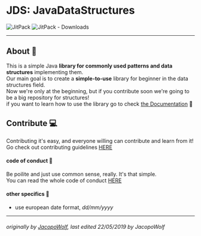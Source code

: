 # JDS: JavaDataStructures

![JitPack](https://img.shields.io/jitpack/v/github/JacopoWolf/JavaDataStructures?color=blue&logo=java&style=flat-square)
![JitPack - Downloads](https://img.shields.io/jitpack/dm/github/JacopoWolf/JavaDataStructures?style=flat-square)

-------
## About :page_with_curl:
This is a simple Java **library for commonly used patterns and data structures** implementing them.<br>
Our main goal is to create a **simple-to-use** library for beginner in the data structures field.<br>
Now we're only at the beginning, but if you contribute soon we're going to be a big repository for structures!
<br>
if you want to learn how to use the library go to check [the Documentation](https://jacopowolf.github.io/JavaDataStructures/javadoc/index.html) :open_book:
## Contribute :computer:
Contributing it's easy, and everyone willing can contribute and learn from it!
Go check out contributing guidelines [HERE](https://github.com/JacopoWolf/JavaDataStructures/blob/master/CONTRIBUTING.md)
  
#### code of conduct :cop:
Be poilite and just use common sense, really. It's that simple.<br>
You can read the whole code of conduct [HERE](https://github.com/JacopoWolf/JavaDataStructures/blob/master/CODE_OF_CONDUCT.md)


#### other specifics :bookmark_tabs:
* use european date format, *dd/mm/yyyy*

-----
###### originally by [JacopoWolf](https://github.com/JacopoWolf), last edited 22/05/2019 by JacopoWolf
